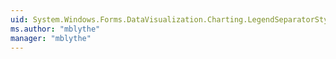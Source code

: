 ```yaml
---
uid: System.Windows.Forms.DataVisualization.Charting.LegendSeparatorStyle
ms.author: "mblythe"
manager: "mblythe"
---
```

